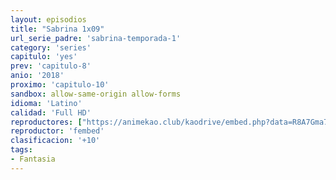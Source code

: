 ```yaml
---
layout: episodios
title: "Sabrina 1x09"
url_serie_padre: 'sabrina-temporada-1'
category: 'series'
capitulo: 'yes'
prev: 'capitulo-8'
anio: '2018'
proximo: 'capitulo-10'
sandbox: allow-same-origin allow-forms
idioma: 'Latino'
calidad: 'Full HD'
reproductores: ["https://animekao.club/kaodrive/embed.php?data=R8A7Gma72N6HtBrOjfCIoZ0OinIJPGsoNNvvi+2pOK2HbYT2/DSKrdB5ZuFACHfknY+jnZQWah9GWMK5gTVtuXZhSq03wnQT02xOfjbVLE/2cufB1dWsFSQN9tj6kQsvmWTTxlKnOQrMJqV8tozz/4jSVgno8zulALomV4iPwrOxRDXtoRDe7/zCd6tDn+3yT0iSk7yAFW3/8/bzk+oijXdmuLAJvouOEypd/LtswbaFS/Up/PBtmmvuefaG22H1huZ0RH405fUJsmzJ/FBxSjD6dWdMggqDEmNhGgQbHJI0cYsFDVe28oumBtHsB1zKf/E9xT7DchCpwSatfgiWKuCpHs+yhz6NDuPEhhOpJdU1wksJlANujIJIIr/sca02sDQAw+VPFKLyuv/JpU3Qvw==","https://www.ilovefembed.best/v/8d5gqu8zdn-e-we"]
reproductor: 'fembed'
clasificacion: '+10'
tags:
- Fantasia
---
```












